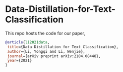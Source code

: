 # Data-Distillation-for-Text-Classification
This repo hosts the code for our paper,
 ```bibtex
@article{li2021data,
  title={Data Distillation for Text Classification},
  author={Li, Yongqi and Li, Wenjie},
  journal={arXiv preprint arXiv:2104.08448},
  year={2021}
}
```
